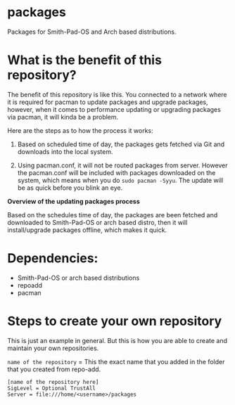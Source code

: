 # packages
Packages for Smith-Pad-OS and Arch based distributions. 


# What is the benefit of this repository? 

The benefit of this repository is like this. You connected to a network where it is required
for pacman to update packages and upgrade packages, however, when it comes to performance 
updating or upgrading packages via pacman, it will kinda be a problem.  

Here are the steps as to how the process it works:

1. Based on scheduled time of day, the packages gets fetched via Git and downloads into 
   the local system. 


2. Using pacman.conf, it will not be routed packages from server. However the pacman.conf
   will be included with packages downloaded on the system, which means when you do 
   `sudo pacman -Syyu`. The update will be as quick before you blink an eye. 


**Overview of the updating packages process**

Based on the schedules time of day, the packages are been fetched and downloaded to Smith-Pad-OS
or arch based distro, then it will install/upgrade packages offline, which makes it quick. 


# Dependencies: 

- Smith-Pad-OS or arch based distributions
- repoadd 
- pacman 


# Steps to create your own repository
This is just an example in general. But this is how you are able to create
and maintain your own repositories. 



`name of the repository` = This the exact name that you added in the folder that you created 
					       from repo-add. 

```shell
[name of the repository here]
SigLevel = Optional TrustAll
Server = file:///home/<username>/packages
```
